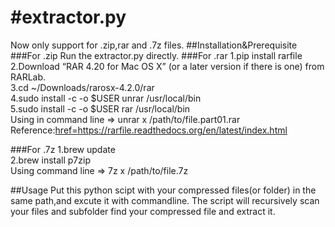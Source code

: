 #extractor.py
===
Now only support for .zip,rar and .7z files.
##Installation&Prerequisite
###For .zip
Run the extractor.py directly.
###For .rar
1.pip install rarfile<br>
2.Download “RAR 4.20 for Mac OS X” (or a later version if there is one) from RARLab.<br>
3.cd ~/Downloads/rarosx-4.2.0/rar<br>
4.sudo install -c -o $USER unrar /usr/local/bin <br>
5.sudo install -c -o $USER rar /usr/local/bin<br>
Using in command line => unrar x /path/to/file.part01.rar<br/>
Reference:<a href="https://rarfile.readthedocs.org/en/latest/index.html">href=https://rarfile.readthedocs.org/en/latest/index.html</a>

###For .7z
1.brew update<br>
2.brew install p7zip<br>
Using command line => 7z x /path/to/file.7z

##Usage
Put this python scipt with your compressed files(or folder) in the same path,and excute it with commandline.
The script will recursively scan your files and subfolder find your compressed file and extract it.